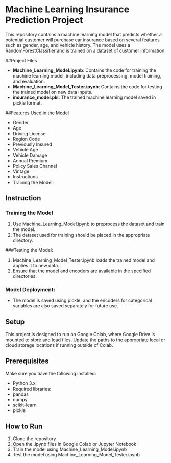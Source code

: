 # Machine Learning Insurance Prediction Project

This repository contains a machine learning model that predicts whether a potential customer will purchase car insurance based on several features such as gender, age, and vehicle history. The model uses a RandomForestClassifier and is trained on a dataset of customer information.

##Project Files

- **Machine_Learning_Model.ipynb**: Contains the code for training the machine learning model, including data preprocessing, model training, and evaluation.
- **Machine_Learning_Model_Tester.ipynb**: Contains the code for testing the trained model on new data inputs.
- **insurance_model.pkl**: The trained machine learning model saved in pickle format.

##Features Used in the Model

- Gender
- Age
- Driving License
- Region Code
- Previously Insured
- Vehicle Age
- Vehicle Damage
- Annual Premium
- Policy Sales Channel
- Vintage
- Instructions
- Training the Model:

## Instruction

### Training the Model
1. Use Machine_Learning_Model.ipynb to preprocess the dataset and train the model.
2. The dataset used for training should be placed in the appropriate directory.

###Testing the Model:

1. Machine_Learning_Model_Tester.ipynb loads the trained model and applies it to new data.
2. Ensure that the model and encoders are available in the specified directories.

### Model Deployment:

- The model is saved using pickle, and the encoders for categorical variables are also saved separately for future use.

## Setup

This project is designed to run on Google Colab, where Google Drive is mounted to store and load files.
Update the paths to the appropriate local or cloud storage locations if running outside of Colab.

## Prerequisites
Make sure you have the following installed:
- Python 3.x
- Required libraries:
- pandas
- numpy
- scikit-learn
- pickle

## How to Run
1. Clone the repository
2. Open the .ipynb files in Google Colab or Jupyter Notebook
3. Train the model using Machine_Learning_Model.ipynb
4. Test the model using Machine_Learning_Model_Tester.ipynb
